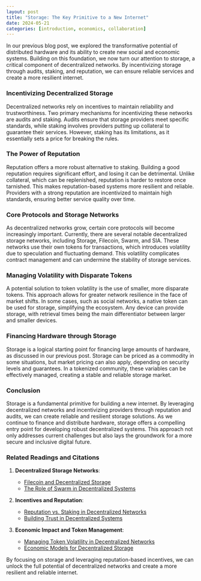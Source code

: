 ```yaml
---
layout: post
title: "Storage: The Key Primitive to a New Internet"
date: 2024-05-21
categories: [introduction, economics, collaboration]
---
```


In our previous blog post, we explored the transformative potential of distributed hardware and its ability to create new social and economic systems. Building on this foundation, we now turn our attention to storage, a critical component of decentralized networks. By incentivizing storage through audits, staking, and reputation, we can ensure reliable services and create a more resilient internet.

### Incentivizing Decentralized Storage

Decentralized networks rely on incentives to maintain reliability and trustworthiness. Two primary mechanisms for incentivizing these networks are audits and staking. Audits ensure that storage providers meet specific standards, while staking involves providers putting up collateral to guarantee their services. However, staking has its limitations, as it essentially sets a price for breaking the rules.

### The Power of Reputation

Reputation offers a more robust alternative to staking. Building a good reputation requires significant effort, and losing it can be detrimental. Unlike collateral, which can be replenished, reputation is harder to restore once tarnished. This makes reputation-based systems more resilient and reliable. Providers with a strong reputation are incentivized to maintain high standards, ensuring better service quality over time.

### Core Protocols and Storage Networks

As decentralized networks grow, certain core protocols will become increasingly important. Currently, there are several notable decentralized storage networks, including Storage, Filecoin, Swarm, and SIA. These networks use their own tokens for transactions, which introduces volatility due to speculation and fluctuating demand. This volatility complicates contract management and can undermine the stability of storage services.

### Managing Volatility with Disparate Tokens

A potential solution to token volatility is the use of smaller, more disparate tokens. This approach allows for greater network resilience in the face of market shifts. In some cases, such as social networks, a native token can be used for storage, simplifying the ecosystem. Any device can provide storage, with retrieval times being the main differentiator between larger and smaller devices.

### Financing Hardware through Storage

Storage is a logical starting point for financing large amounts of hardware, as discussed in our previous post. Storage can be priced as a commodity in some situations, but market pricing can also apply, depending on security levels and guarantees. In a tokenized community, these variables can be effectively managed, creating a stable and reliable storage market.

### Conclusion

Storage is a fundamental primitive for building a new internet. By leveraging decentralized networks and incentivizing providers through reputation and audits, we can create reliable and resilient storage solutions. As we continue to finance and distribute hardware, storage offers a compelling entry point for developing robust decentralized systems. This approach not only addresses current challenges but also lays the groundwork for a more secure and inclusive digital future.

### Related Readings and Citations

1. **Decentralized Storage Networks**:
   - [Filecoin and Decentralized Storage](https://example.com/filecoin-decentralized-storage)
   - [The Role of Swarm in Decentralized Systems](https://example.com/swarm-decentralized-systems)

2. **Incentives and Reputation**:
   - [Reputation vs. Staking in Decentralized Networks](https://example.com/reputation-vs-staking)
   - [Building Trust in Decentralized Systems](https://example.com/building-trust-decentralized)

3. **Economic Impact and Token Management**:
   - [Managing Token Volatility in Decentralized Networks](https://example.com/token-volatility-management)
   - [Economic Models for Decentralized Storage](https://example.com/economic-models-storage)

By focusing on storage and leveraging reputation-based incentives, we can unlock the full potential of decentralized networks and create a more resilient and reliable internet.